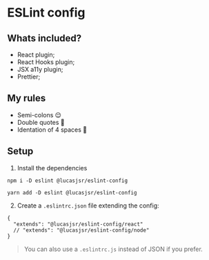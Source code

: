 # ESLint config

## Whats included?

- React plugin;
- React Hooks plugin;
- JSX a11y plugin;
- Prettier;

## My rules
- Semi-colons 😌
- Double quotes 🧐
- Identation of 4 spaces 🫡

## Setup

1. Install the dependencies
```
npm i -D eslint @lucasjsr/eslint-config
```

```
yarn add -D eslint @lucasjsr/eslint-config
```

2. Create a `.eslintrc.json` file extending the config:
```
{
  "extends": "@lucasjsr/eslint-config/react"
  // "extends": "@lucasjsr/eslint-config/node"
}
```

> You can also use a `.eslintrc.js` instead of JSON if you prefer.
